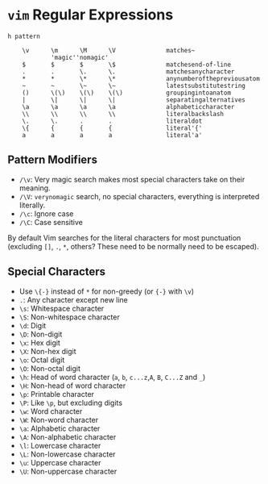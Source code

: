 # `vim` Regular Expressions

`h pattern`

		\v		\m		\M		\V				matches~
				'magic''nomagic'
		$		$		$		\$				matchesend-of-line
		.		.		\.		\.				matchesanycharacter
		*		*		\*		\*				anynumberofthepreviousatom
		~		~		\~		\~				latestsubstitutestring
		()		\(\)	\(\)	\(\)			groupingintoanatom
		|		\|		\|		\|				separatingalternatives
		\a		\a		\a		\a				alphabeticcharacter
		\\		\\		\\		\\				literalbackslash
		\.		\.		.		.				literaldot
		\{		{		{		{				literal'{'
		a		a		a		a				literal'a'

## Pattern Modifiers

* `/\v`: Very magic search makes most special characters take on their meaning.
* `/\V`: `verynomagic` search, no special characters, everything is interpreted literally.
* `/\c`: Ignore case
* `/\C`: Case sensitive

By default Vim searches for the literal characters for most punctuation (excluding `[]`, `.`, `*`, others? These need to be normally need to be escaped).

## Special Characters

* Use `\{-}` instead of `*` for non-greedy (or `{-}` with `\v`)
* `.`: Any character except new line
* `\s`: Whitespace character
* `\S`: Non-whitespace character
* `\d`: Digit
* `\D`: Non-digit
* `\x`: Hex digit
* `\X`: Non-hex digit
* `\o`: Octal digit
* `\O`: Non-octal digit
* `\h`: Head of word character (`a`, `b`, `c...z`,`A`, `B`, `C...Z` and `_`)
* `\H`: Non-head of word character
* `\p`: Printable character
* `\P`: Like `\p`, but excluding digits
* `\w`: Word character
* `\W`: Non-word character
* `\a`: Alphabetic character
* `\A`: Non-alphabetic character
* `\l`: Lowercase character
* `\L`: Non-lowercase character
* `\u`: Uppercase character
* `\U`: Non-uppercase character

